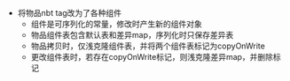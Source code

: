 - 将物品nbt tag改为了各种组件
  - 组件是可序列化的常量，修改时产生新的组件对象
  - 物品组件表包含默认表和差异map，序列化时只保存差异表
  - 物品拷贝时，仅浅克隆组件表，并将两个组件表标记为copyOnWrite
  - 更改组件表时，若存在copyOnWrite标记，则浅克隆差异map，并删除标记